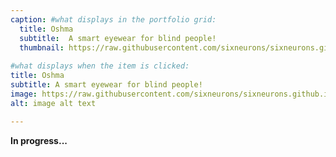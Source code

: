 ```yaml
---
caption: #what displays in the portfolio grid:
  title: Oshma
  subtitle:  A smart eyewear for blind people!
  thumbnail: https://raw.githubusercontent.com/sixneurons/sixneurons.github.io/master/assets/img/portfolio/oshma(1).webp
  
#what displays when the item is clicked:
title: Oshma
subtitle: A smart eyewear for blind people!
image: https://raw.githubusercontent.com/sixneurons/sixneurons.github.io/master/assets/img/portfolio/oshma.webp
alt: image alt text

---
```


**In progress...**

